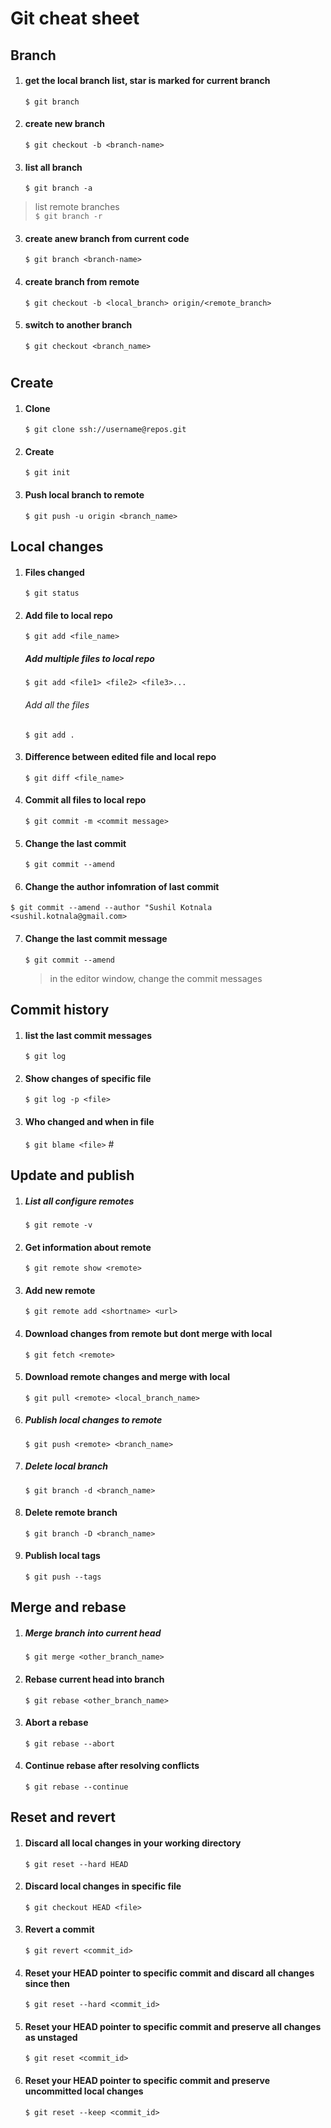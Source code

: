 # Git cheat sheet  
  
## Branch  
1. #### get the local branch list, star is marked for current branch  
	  ```$ git branch   ```  
  
2.  ####  create new branch  
	  ```$ git checkout -b <branch-name> ``` 
  
  3. #### list all branch  
	  ```$ git branch -a```   
       
 >list remote branches  
	 ```$ git branch -r``` 
  
3. #### create anew branch from current code  
	  ```$ git branch <branch-name> ```  
  
4. #### create branch from remote  
	  ```$ git checkout -b <local_branch> origin/<remote_branch>``` 
  
5. #### switch to another branch  
	```$ git checkout <branch_name>```  
#  
  
## Create  
1. #### Clone   
	 ```$ git clone ssh://username@repos.git```  
 
2. #### Create  
	  ```$ git init```  
3. #### Push local branch to remote  
	  ```$ git push -u origin <branch_name>``` 
##  
## Local changes
1. #### Files changed  
	  ```$ git status``` 
2. #### Add file to local repo 
	  ```$ git add <file_name>```  
	  ##### Add multiple files to local repo  
	  ```$ git add <file1> <file2> <file3>...```  
	  ###### Add all the files  
	  ```$ git add .```  
 3. #### Difference between edited file and local repo  
	  ```$ git diff <file_name>```  
 4. #### Commit all files to local repo  
	  ```$ git commit -m <commit message>```  
  
 5. #### Change the last commit  
	  ```$ git commit --amend```     
6. #### Change the author infomration of last commit  
  ```$ git commit --amend --author "Sushil Kotnala <sushil.kotnala@gmail.com>```	
 
 7.  #### Change the last commit message  
	  ```$ git commit --amend```  
	  > in the editor window, change the commit messages   
##  
## Commit history  
1. #### list the last commit messages  
	  ```$ git log```  
2. #### Show changes of specific file  
	  ```$ git log -p <file>```  
3. #### Who changed and when in file  
	  ```$ git blame <file>``` #  
 ## 
## Update and publish  
1. ##### List all configure remotes  
	  ```$ git remote -v```  
2. #### Get information about remote  
	  ```$ git remote show <remote>```  
3. #### Add new remote  
	  ```$ git remote add <shortname> <url>```  
4. #### Download changes from remote but dont merge with local  
	  ```$ git fetch <remote>``` 
5. #### Download remote changes and merge with local  
	  ```$ git pull <remote> <local_branch_name>``` 
6. ##### Publish local changes to remote  
	  ```$ git push <remote> <branch_name>```  
7. ##### Delete local branch  
	  ```$ git branch -d <branch_name>```  
8. #### Delete remote branch  
	  ```$ git branch -D <branch_name>```  
9. #### Publish local tags  
	  ```$ git push --tags```  
##  
## Merge and rebase  
1. ##### Merge branch into current head  
	  ```$ git merge <other_branch_name>```
 2. #### Rebase current head into branch  
	  ```$ git rebase <other_branch_name>```  
3. #### Abort a rebase  
	  ```$ git rebase --abort```  
4. #### Continue rebase after resolving conflicts  
	  ```$ git rebase --continue```  
## 
## Reset and revert  
1. #### Discard all local changes in your working directory  
	  ```$ git reset --hard HEAD```  
2. #### Discard local changes in specific file  
	  ```$ git checkout HEAD <file>```  
3. #### Revert a commit  
	  ```$ git revert <commit_id>```  
4. #### Reset your HEAD pointer to specific commit and discard all changes since then  
	  ```$ git reset --hard <commit_id>```  
5. #### Reset your HEAD pointer to specific commit and preserve all changes as unstaged  
	  ```$ git reset <commit_id>```  
6. #### Reset your HEAD pointer to specific commit and preserve uncommitted local changes  
	  ```$ git reset --keep <commit_id>```
